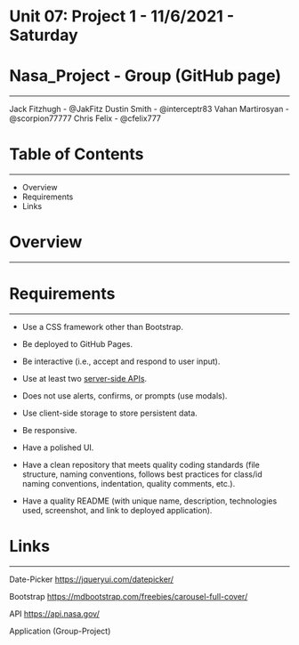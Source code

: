 # Unit 07: Project 1 -  11/6/2021 - Saturday 

# Nasa_Project - Group (GitHub page)
-------------------------------------
Jack Fitzhugh - @JakFitz
Dustin Smith - @interceptr83
Vahan Martirosyan - @scorpion77777
Chris Felix - @cfelix777

# Table of Contents
-------------------
* Overview
* Requirements
* Links


# Overview
---------------


# Requirements
---------------
* Use a CSS framework other than Bootstrap.

* Be deployed to GitHub Pages.

* Be interactive (i.e., accept and respond to user input).

* Use at least two [server-side APIs](https://coding-boot-camp.github.io/full-stack/apis/api-resources).

* Does not use alerts, confirms, or prompts (use modals).

* Use client-side storage to store persistent data.

* Be responsive.

* Have a polished UI.

* Have a clean repository that meets quality coding standards (file structure, naming conventions, follows best practices for class/id naming conventions, indentation, quality comments, etc.).

* Have a quality README (with unique name, description, technologies used, screenshot, and link to deployed application).

# Links
--------
Date-Picker 
https://jqueryui.com/datepicker/

Bootstrap
https://mdbootstrap.com/freebies/carousel-full-cover/

API
https://api.nasa.gov/

Application (Group-Project)
